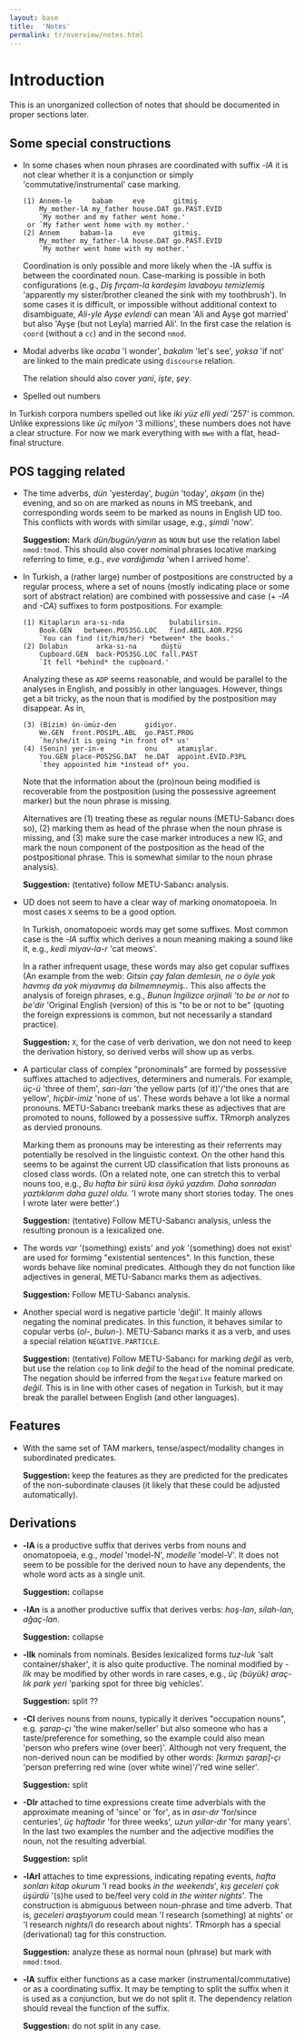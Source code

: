 ```yaml
---
layout: base
title:  'Notes'
permalink: tr/overview/notes.html
---
```


# Introduction

This is an unorganized collection of notes that should be
documented in proper sections later.

## Some special constructions

* In some chases when noun phrases are coordinated with suffix *-lA*
  it is not clear whether it is a conjunction or simply
  'commutative/instrumental' case marking.
  
  ```
  (1) Annem-le     babam     eve       gitmiş
      My_mother-lA my_father house.DAT go.PAST.EVID
      `My mother and my father went home.'
   or `My father went home with my mother.'
  (2) Annem     babam-la     eve       gitmiş.
      My_mother my_father-lA house.DAT go.PAST.EVID
      `My mother went home with my mother.'
  ```

  Coordination is only possible and more likely when the -lA suffix is
  between the coordinated noun. Case-marking is possible in both
  configurations (e.g., *Diş fırçam-la kardeşim lavaboyu temizlemiş*
  'apparently my sister/brother cleaned the sink with my toothbrush').
  In some cases it is difficult, or impossible without additional
  context to disambiguate, *Ali-yle Ayşe evlendi* can mean 'Ali and
  Ayşe got married' but also 'Ayşe (but not Leyla) married Ali'.
  In the first case the relation is `coord` (without a `cc`) and in
  the second `nmod`.

* Modal adverbs like *acaba* 'I wonder', *bakalım* 'let's see',
  *yoksa* 'if not' are linked to the main predicate using `discourse`
  relation.

  The relation should also cover *yani*, *işte*, *şey*.

* Spelled out numbers

In Turkish corpora numbers spelled out like *iki yüz elli yedi* '257'
is common. Unlike expressions like *üç milyon* '3 millions', these
numbers does not have a clear structure. For now we mark everything
with `mwe` with a flat, head-final structure.

## POS tagging related

* The time adverbs, *dün* 'yesterday', *bugün* 'today', *akşam* (in
  the) evening, and so on are marked as nouns in MS treebank, and
  corresponding words seem to be marked as nouns in English UD too.
  This conflicts with words with similar usage, e.g., *şimdi* 'now'.

  **Suggestion:** Mark *dün/bugün/yarın* as `NOUN` but use the
  relation label `nmod:tmod`. This should also cover nominal phrases
  locative marking referring to time, e.g., *eve vardığımda* 'when I
  arrived home'.

* In Turkish, a (rather large) number of postpositions are constructed
  by a regular process, where a set of nouns (mostly indicating place
  or some sort of abstract relation) are combined with possessive
  and case (+ *-lA* and *-CA*) suffixes to form postpositions. For
  example:
  ```
  (1) Kitapların ara-sı-nda           bulabilirsin.
      Book.GEN   between.POS3SG.LOC   find.ABIL.AOR.P2SG
      `You can find (it/him/her) *between* the books.'
  (2) Dolabın       arka-sı-na      düştü
      Cupboard.GEN  back-POS3SG.LOC fall.PAST
      `It fell *behind* the cupboard.'
  ```

  Analyzing these as `ADP` seems reasonable, and would be parallel to
  the analyses in English, and possibly in other languages. However,
  things get a bit tricky, as the noun that is modified by the
  postposition may disappear. As in,
  ```
  (3) (Bizim) ön-ümüz-den       gidiyor.
      We.GEN  front.POS1PL.ABL  go.PAST.PROG
      `he/she/it is going *in front of* us'
  (4) (Senin) yer-in-e          onu     atamışlar.
      You.GEN place-POS2SG.DAT  he.DAT  appoint.EVID.P3PL
      `they appointed him *instead of* you.
  ```
  Note that the information about the (pro)noun being modified is
  recoverable from the postposition (using the possessive agreement 
  marker) but the noun phrase is missing.

  Alternatives are (1) treating these as regular nouns (METU-Sabancı
  does so),  (2) marking them as head of the phrase when the noun
  phrase is missing, and (3) make sure the case marker introduces a
  new IG, and mark the noun component of the postposition as the 
  head of the postpositional phrase. This is somewhat similar to 
  the noun phrase analysis).

  **Suggestion:** (tentative) follow METU-Sabancı analysis.

* UD does not seem to have a clear way of marking onomatopoeia.
  In most cases `X` seems to be a good option.

  In Turkish, onomatopoeic words may get some suffixes. Most common
  case is the *-lA* suffix which derives a noun meaning making a sound
  like it, e.g., *kedi miyav-la-r* 'cat meows'. 
  
  In a rather infrequent usage, these words may also get copular
  suffixes (An example from the web: *Gitsin çay falan demlesin, ne o
  öyle yok havmış da yok miyavmış da bilmemneymiş.*. This also affects
  the analysis of foreign phrases, e.g., *Bunun İngilizce orjinali 'to
  be or not to be'dir* 'Original English (version) of this is "to be
  or not to be" (quoting the foreign expressions is common, but not
  necessarily a standard practice).

  **Suggestion:** `X`, for the case of verb derivation, we don not
  need to keep the derivation history, so derived verbs will show up as verbs.

* A particular class of complex "pronominals" are formed by possessive
  suffixes attached to adjectives, determiners and numerals. For
  example, *üç-ü* 'three of them', *sarı-ları* 'the yellow parts (of
  it)'/'the ones that are yellow', *hiçbir-imiz* 'none of us'. These
  words behave a lot like a normal pronouns. METU-Sabancı treebank
  marks these as adjectives that are promoted to nouns, followed by a
  possessive suffix. TRmorph analyzes as dervied pronouns.

  Marking them as pronouns may be interesting as their referrents may
  potentially be resolved in the linguistic context. On the other hand
  this seems to be against the current UD classification that lists
  pronouns as closed class words. (On a related note, one can stretch
  this to verbal nouns too, e.g., *Bu hafta bir sürü kısa öykü yazdım. 
  Daha sonradan yaztıklarım daha guzel oldu.* 
  'I wrote many short stories today. The ones I wrote later were better'.)

  **Suggestion:** (tentative) Follow METU-Sabancı analysis, unless the
  resulting pronoun is a lexicalized one.

* The words *var* '(something) exists' and *yok* '(something) does not exist' 
  are used for formimg "existential sentences". In this function, these words
  behave like nominal predicates. Although they do not function like
  adjectives in general, METU-Sabancı marks them as adjectives.
  
  **Suggestion:** Follow METU-Sabancı analysis.
  
* Another special word is negative particle 'değil'. It mainly allows
  negating the nominal predicates. In this function, it behaves
  similar to copular verbs (*ol-*, *bulun-*). METU-Sabancı marks it as
  a verb, and uses a special relation `NEGATIVE.PARTICLE`.

  **Suggestion:** (tentative) Follow METU-Sabancı for marking *değil*
  as verb, but use the relation `cop` to link *değil* to the head of
  the nominal predicate. The negation should be inferred from the
  `Negative` feature marked on *değil*.
  This is in line with other cases of negation in Turkish, but it may
  break the parallel between English (and other languages).

## Features

* With the same set of TAM markers, tense/aspect/modality changes 
  in subordinated predicates.

  **Suggestion:** keep the features as they are predicted for the
  predicates of the non-subordinate clauses (it likely that these
  could be adjusted automatically).

## Derivations 

* **-lA** is a productive suffix that derives verbs from nouns
  and onomatopoeia, e.g., *model* 'model-N', *modelle* 'model-V'.
  It does not seem to be possible for the derived noun to have any
  dependents, the whole word acts as a single unit.

  **Suggestion:** collapse

* **-lAn** is a another productive suffix that derives verbs:
  *hoş-lan*, *silah-lan*, *ağaç-lan*.

  **Suggestion:** collapse
  
* **-lIk** nominals from nominals. Besides lexicalized forms *tuz-luk*
  'salt container/shaker', it is also quite productive. The nominal
  modified by *-lIk* may be modified by other words in rare cases,
  e.g., *üç (büyük) araç-lık park yeri* 'parking spot for three big vehicles'.

  **Suggestion:** split ??

* **-CI** derives nouns from nouns, typically it derives "occupation
  nouns", e.g. *şarap-çı* 'the wine maker/seller' but also someone who
  has a taste/preference for something, so the example could also mean
  'person who prefers wine (over beer)'. Although not very frequent,
  the non-derived noun can be modified by other words: 
  *[kırmızı şarap]-çı* 'person preferring red wine (over white wine)'/'red wine seller'.

  **Suggestion:** split

* **-DIr** attached to time expressions create time adverbials with
  the approximate meaning of 'since' or 'for', as in *asır-dır*
  'for/since centuries', *üç haftadır* 'for three weeks', 
  *uzun yıllar-dır* 'for many years'. In the last two examples the number
  and the adjective modifies the noun, not the resulting adverbial.

  **Suggestion:** split

* **-lArI** attaches to time expressions, indicating repating events,
  *hafta sonları kitap okurum*
  'I read books *in the weekends*',
  *kış geceleri çok üşürdü* 
  '(s)he used to be/feel very cold *in the winter nights*'.
  The construction is abmiguous between noun-phrase and time adverb.
  That is, *geceleri araştıyorum* could mean 'I research (something)
  at nights' or 'I research *nights*/I do research about nights'. 
  TRmorph has a special (derivational) tag for this construction.

  **Suggestion:** analyze these as normal noun (phrase) but mark with
  `nmod:tmod`.
   
* **-lA** suffix either functions as a case marker (instrumental/commutative) or as a coordinating suffix. It may be tempting to split the suffix when it is used as a conjunction, but we do not split it. The dependency relation should reveal the function of the suffix.

  **Suggestion:** do not split in any case.
